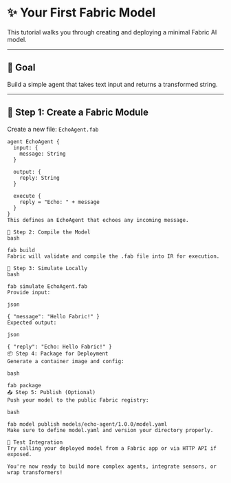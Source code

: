 # ✨ Your First Fabric Model

This tutorial walks you through creating and deploying a minimal Fabric AI model.

---

## 🎯 Goal

Build a simple agent that takes text input and returns a transformed string.

---

## 📁 Step 1: Create a Fabric Module

Create a new file: `EchoAgent.fab`

```fab
agent EchoAgent {
  input: {
    message: String
  }

  output: {
    reply: String
  }

  execute {
    reply = "Echo: " + message
  }
}
This defines an EchoAgent that echoes any incoming message.

🔨 Step 2: Compile the Model
bash

fab build
Fabric will validate and compile the .fab file into IR for execution.

🚀 Step 3: Simulate Locally
bash

fab simulate EchoAgent.fab
Provide input:

json

{ "message": "Hello Fabric!" }
Expected output:

json

{ "reply": "Echo: Hello Fabric!" }
📦 Step 4: Package for Deployment
Generate a container image and config:

bash

fab package
📤 Step 5: Publish (Optional)
Push your model to the public Fabric registry:

bash

fab model publish models/echo-agent/1.0.0/model.yaml
Make sure to define model.yaml and version your directory properly.

🧪 Test Integration
Try calling your deployed model from a Fabric app or via HTTP API if exposed.

You're now ready to build more complex agents, integrate sensors, or wrap transformers!
